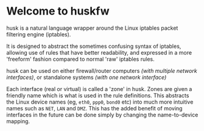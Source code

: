 # Welcome to huskfw

husk is a natural language wrapper around the Linux iptables packet filtering engine (iptables).

It is designed to abstract the sometimes confusing syntax of iptables, allowing use of rules that have better
readability, and expressed in a more 'freeform' fashion compared to normal 'raw' iptables rules.

husk can be used on either firewall/router computers _(with multiple network interfaces)_, or standalone systems
_(with one network interface)_

Each interface (real or virtual) is called a 'zone' in husk. Zones are given a friendly name which is what is used in
the rule definitions. This abstracts the Linux device names (eg, `eth0`, `ppp0`, `bond0` etc) into much more intuitive
names such as `NET`, `LAN` and `DMZ`. This has the added benefit of moving interfaces in the future can be done simply
by changing the name-to-device mapping.
